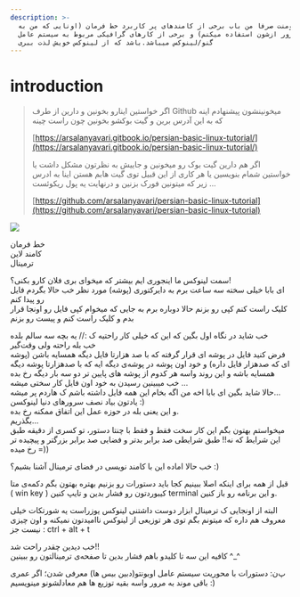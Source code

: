 ```yaml
---
description: >-
  این داکیومنت صرفا من باب برخی از کامندهای پر کاربرد خط فرمان (اونایی که من به
  مرور ازشون استفاده میکنم) و برخی از کارهای گرافیکی مربوط به سیستم عامل
  گنو/لینوکس میباشد.باشد که از لینوکس خویش لذت ببری
---
```


# introduction



> اگر خواستین اینارو بخونین و دارین از طرف  Github میخونینشون پیشنهادم اینه که به این آدرس برین و گیت بوکشو بخونین چون راست چینه 
>
> [https://arsalanyavari.gitbook.io/persian-basic-linux-tutorial/](https://arsalanyavari.gitbook.io/persian-basic-linux-tutorial/)
>
> اگر هم دارین گیت بوک رو میخونین و جاییش به نظرتون مشکل داشت یا خواستین شمام بنویسین یا هر کاری از این قبیل توی گیت هابم هستن اینا به ادرس زیر که میتونین فورک بزنین و درنهایت یه پول ریکوئست ... 
>
> [https://github.com/arsalanyavari/persian-basic-linux-tutorial](https://github.com/arsalanyavari/persian-basic-linux-tutorial)



![](https://uupload.ir/files/t4yc_photo_2021-02-19_00-28-37.jpg)

خط فرمان  
کامند لاین  
ترمینال

سمت لینوکس ما اینجوری ایم بیشتر که میخوای بری فلان کارو بکنی؟!  
ای بابا خیلی سخته سه ساعت برم به دایرکتوری \(پوشه\) مورد نظر خب حالا بگردم فایل رو پیدا کنم  
کلیک راست کنم کپی رو بزنم حالا دوباره برم به جایی که میخوام کپی فایل رو اونجا قرار بدم و کلیک راست کنم و پیست رو بزنم

خب شاید در نگاه اول بگین که این که خیلی کار راحتیه ک :// یه بچه سه سالم بلده  
خب بله راحته ولی وقت‌گیر  
فرض کنید فایل در پوشه ای قرار گرفته که با صد هزارتا فایل دیگه همسایه باشن \(پوشه ای که صدهزار فایل داره\) و خود اون پوشه در پوشه‌ی دیگه ایه که با صدهزارتا پوشه دیگه همسایه باشه و این روند واسه هر کدوم از پوشه های پایین تر دو سه بار دیگه رخ بده  
خب میبینین رسیدن به خود اون فایل کار سختی میشه ...  
حالا شاید بگین ای بابا اخه من اگه بخام این همه فایل داشته باشم ک هاردم پر میشه...  
یادتون بیاد نصف سرورهای دنیا لینوکسن :\)  
و این یعنی بله در حوزه عمل این اتفاق ممکنه رخ بده.  
بگذریم...  
میخواستم بهتون بگم این کار سخت فقط و فقط با چنتا دستور، تو کسری از دقیقه طبق این شرایط که نه!! طبق شرایطی صد برابر بدتر و فضایی صد برابر بزرگتر و پیچیده تر رخ میده =\)\)

خب حالا اماده این با کامند نویسی در فضای ترمینال آشنا بشیم؟ :\)

قبل از همه برای اینکه اصلا ببینیم کجا باید دستورات رو بزنیم بهتره بهتون بگم دکمه‌ی متا \( win key \) کیبوردتون رو فشار بدین و تایپ کنین terminal و این برنامه رو باز کنین.

البته از اونجایی ک ترمینال ابزار دوست داشتنی لینوکس یوزراست یه شورتکات خیلی معروف هم داره که میتونم بگم توی هر توزیعی از لینوکس ناامیدتون نمیکنه و اون چیزی نیست جز : ctrl + alt + t

خب دیدین چقدر راحت شد!!  
کافیه این سه تا کلیدو باهم فشار بدین تا صفحه‌ی ترمینالتون رو ببینین ^\_^

پ‌ن: دستورات با محوریت سیستم عامل اوبونتو\(دبین بیس ها\) معرفی شدن؛ اگر عمری باقی موند به مرور واسه بقیه توزیع ها هم معادلشونو مینویسیم :\)

